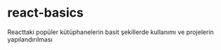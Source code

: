 # react-basics

Reacttaki popüler kütüphanelerin basit şekillerde kullanımı ve projelerin yapılandırılması
